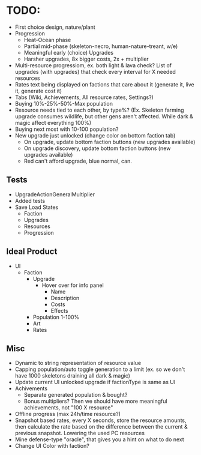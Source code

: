 # TODO:

* First choice design, nature/plant
* Progression
  * Heat-Ocean phase
  * Partial mid-phase (skeleton-necro, human-nature-treant, w/e)
  * Meaningful early (choice) Upgrades
  * Harsher upgrades, 8x bigger costs, 2x + multiplier
* Multi-resource progressiom, ex. both light & lava check? List of upgrades (with upgrades) that check every interval for X needed resources
* Rates text being displayed on factions that care about it (generate it, live it, generate cost it)
* Tabs (Wiki, Achievements, All resource rates, Settings?)
* Buying 10%-25%-50%-Max population
* Resource needs tied to each other, by type%? (Ex. Skeleton farming upgrade consumes wildlife, but other gens aren't affected. While dark & magic affect everything 100%)
* Buying next most with 10-100 population?
* New upgrade just unlocked (change color on bottom faction tab)
  * On upgrade, update bottom faction buttons (new upgrades available)
  * On upgrade discovery, update bottom faction buttons (new upgrades available)
  * Red can't afford upgrade, blue normal, can.

## Tests

* UpgradeActionGeneralMultiplier
* Added tests
* Save Load States
  * Faction
  * Upgrades
  * Resources
  * Progression

## Ideal Product

* UI
  * Faction
    * Upgrade
      * Hover over for info panel
        * Name
        * Description
        * Costs
        * Effects
    * Population 1-100%
    * Art
    * Rates

## Misc

* Dynamic to string representation of resource value
* Capping population/auto toggle generation to a limit (ex. so we don't have 1000 skeletons draining all dark & magic)
* Update current UI unlocked upgrade if factionType is same as UI
* Achivements
  * Separate generated population & bought?
  * Bonus multipliers? Then we should have more meaningful achievements, not "100 X resource"
* Offline progress (max 24h/time resource?) 
* Snapshot based rates, every X seconds, store the resource amounts, then calculate the rate based on the difference between the current & previous snapshot. Lowering the used PC resources
* Mine defense-type "oracle", that gives you a hint on what to do next
* Change UI Color with faction?